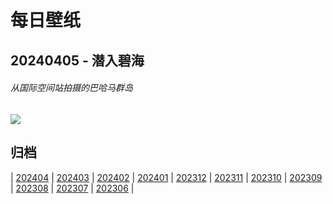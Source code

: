 # 每日壁纸

## 20240405 - 潜入碧海

###### 从国际空间站拍摄的巴哈马群岛

![](https://www.bing.com/th?id=OHR.BahamasSpace_ZH-CN8053657656_UHD.jpg)

## 归档

| [202404](/202404/README.md)
| [202403](/202403/README.md)
| [202402](/202402/README.md)
| [202401](/202401/README.md)
| [202312](/202312/README.md)
| [202311](/202311/README.md)
| [202310](/202310/README.md)
| [202309](/202309/README.md)
| [202308](/202308/README.md)
| [202307](/202307/README.md)
| [202306](/202306/README.md)
|